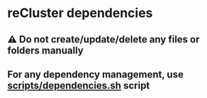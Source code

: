 # reCluster dependencies

## :warning: Do not create/update/delete any files or folders manually

## For any dependency management, use [scripts/dependencies.sh](../scripts/dependencies.sh) script
